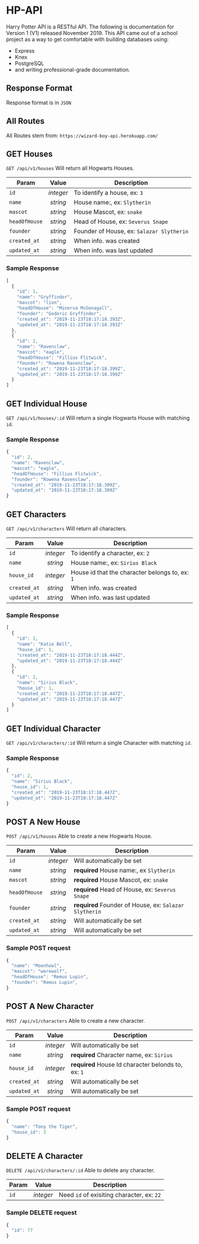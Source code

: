 # HP-API
Harry Potter API is a RESTful API. The following is documentation for Version 1 (V1) released November 2019.
This API came out of a school project as a way to get comfortable with building databases using:
  * Express
  * Knex
  * PostgreSQL
  * and writing professional-grade documentation. 
 
 ## Response Format
 Response format is in `JSON`
 
 ## All Routes
 All Routes stem from:
`https://wizard-boy-api.herokuapp.com/`

## GET Houses
`GET /api/v1/houses`
Will return all Hogwarts Houses.

| **Param**     | **Value**     | **Description**  |
| ------------- |:-------------:| ----------------|
| `id`          | *integer*     | To identify a house, ex: `3`|
| `name`        | *string*      | House name:, ex: `Slytherin` |
| `mascot`      | *string*      | House Mascot, ex: `snake` |
| `headOfHouse` | *string*      | Head of House, ex: `Severus Snape` |
| `founder`     | *string*      | Founder of House, ex: `Salazar Slytherin` |
| `created_at`  | *string*      | When info. was created  |
| `updated_at`  | *string*      | When info. was last updated |

### Sample Response
```javascript
[
  {
    "id": 1,
    "name": "Gryffindor",
    "mascot": "lion",
    "headOfHouse": "Minerva McGonagall",
    "founder": "Goderic Gryffindor",
    "created_at": "2019-11-23T18:17:18.393Z",
    "updated_at": "2019-11-23T18:17:18.393Z"
  },
  {
    "id": 2,
    "name": "Ravenclaw",
    "mascot": "eagle",
    "headOfHouse": "Fillius Flitwick",
    "founder": "Rowena Ravenclaw",
    "created_at": "2019-11-23T18:17:18.399Z",
    "updated_at": "2019-11-23T18:17:18.399Z"
  }
]
```

## GET Individual House
`GET /api/v1/houses/:id`
Will return a single Hogwarts House with matching `id`.

### Sample Response
```javascript
{
  "id": 2,
  "name": "Ravenclaw",
  "mascot": "eagle",
  "headOfHouse": "Fillius Flitwick",
  "founder": "Rowena Ravenclaw",
  "created_at": "2019-11-23T18:17:18.399Z",
  "updated_at": "2019-11-23T18:17:18.399Z"
}
```

## GET Characters
`GET /api/v1/characters`
Will return all characters.

| **Param**     | **Value**     | **Description**  |
| ------------- |:-------------:| ----------------|
| `id`          | *integer*     | To identify a character, ex: `2`|
| `name`        | *string*      | House name:, ex: `Sirius Black` |
| `house_id`    | *integer*     | House id that the character belongs to, ex: `1` |
| `created_at`  | *string*      | When info. was created  |
| `updated_at`  | *string*      | When info. was last updated |

### Sample Response
```javascript
[
  {
    "id": 1,
    "name": "Katie Bell",
    "house_id": 1,
    "created_at": "2019-11-23T18:17:18.444Z",
    "updated_at": "2019-11-23T18:17:18.444Z"
  },
  {
    "id": 2,
    "name": "Sirius Black",
    "house_id": 1,
    "created_at": "2019-11-23T18:17:18.447Z",
    "updated_at": "2019-11-23T18:17:18.447Z"
  }
]
```

## GET Individual Character
`GET /api/v1/characters/:id`
Will return a single Character with matching `id`.

### Sample Response
```javascript
{
  "id": 2,
  "name": "Sirius Black",
  "house_id": 1,
  "created_at": "2019-11-23T18:17:18.447Z",
  "updated_at": "2019-11-23T18:17:18.447Z"
}
```

## POST A New House
`POST /api/v1/houses`
Able to create a new Hogwarts House.

| **Param**     | **Value**     | **Description**  |
| ------------- |:-------------:| ----------------|
| `id`          | *integer* | Will automatically be set|
| `name`        | *string*  | **required** House name:, ex `Slytherin` |
| `mascot`      | *string*  | **required** House Mascot, ex: `snake` |
| `headOfHouse` | *string*  | **required** Head of House, ex: `Severus Snape` |
| `founder`     | *string*  | **required** Founder of House, ex: `Salazar Slytherin` |
| `created_at`  | *string*  | Will automatically be set|
| `updated_at`  | *string*  | Will automatically be set|

### Sample POST request
```javascript
{
  "name": "Moonhowl",
  "mascot": "werewolf",
  "headOfHouse": "Remus Lupin",
  "founder": "Remus Lupin",
}
```

## POST A New Character
`POST /api/v1/characters`
Able to create a new character.

| **Param**     | **Value**     | **Description**  |
| ------------- |:-------------:| ----------------|
| `id`          | *integer* | Will automatically be set|
| `name`        | *string*  | **required** Character name, ex: `Sirius` |
| `house_id`    | *integer* | **required** House Id character belonds to, ex: `1` |
| `created_at`  | *string*  | Will automatically be set|
| `updated_at`  | *string*  | Will automatically be set|

### Sample POST request
```javascript
{
  "name": "Tony the Tiger",
  "house_id": 3
}
```

## DELETE A Character
`DELETE /api/v1/characters/:id`
Able to delete any character.

| **Param**     | **Value**     | **Description**  |
| ------------- |:-------------:| ----------------|
| `id`          | *integer*     | Need `id` of exisiting character, ex: `22` |

### Sample DELETE request
```javascript
{
  "id": 77
}
```